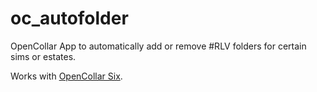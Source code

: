 # oc_autofolder

OpenCollar App to automatically add or remove #RLV folders for certain sims or estates.

Works with [OpenCollar Six](https://github.com/OpenCollar).
